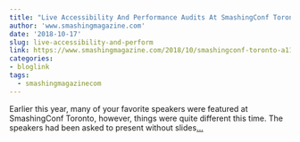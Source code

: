 ```yaml
---
title: "Live Accessibility And Performance Audits At SmashingConf Toronto"
author: 'www.smashingmagazine.com'
date: '2018-10-17'
slug: live-accessibility-and-perform
link: https://www.smashingmagazine.com/2018/10/smashingconf-toronto-a11y-performance-audits/
categories:
- bloglink
tags:
  - smashingmagazinecom
---
```


Earlier this year, many of your favorite speakers were featured at SmashingConf Toronto, however, things were quite different this time. The speakers had been asked to present without slides[... <i class="fas fa-external-link-alt"></i>](https://www.smashingmagazine.com/2018/10/smashingconf-toronto-a11y-performance-audits/)


